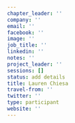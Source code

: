```yaml
---
chapter_leader: ''
company: ''
email: ''
facebook: ''
image: ''
job_title: ''
linkedin: ''
notes: ''
project_leader: ''
sessions: []
status: add details
title: Lauren Chiesa
travel-from: ''
twitter: ''
type: participant
website: ''
---
```


<!-- put more details about participant here -->
